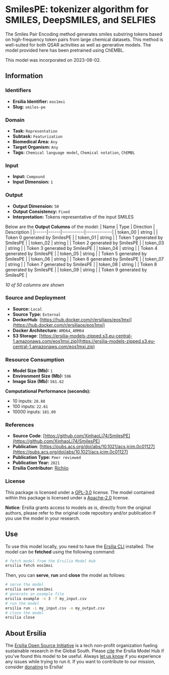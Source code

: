 # SmilesPE: tokenizer algorithm for SMILES, DeepSMILES, and SELFIES

The Smiles Pair Encoding method generates smiles substring tokens based on high-frequency token pairs from large chemical datasets. This method is well-suited for both QSAR activities as well as generative models. The model provided here has been pretrained using ChEMBL.

This model was incorporated on 2023-08-02.


## Information
### Identifiers
- **Ersilia Identifier:** `eos1mxi`
- **Slug:** `smiles-pe`

### Domain
- **Task:** `Representation`
- **Subtask:** `Featurization`
- **Biomedical Area:** `Any`
- **Target Organism:** `Any`
- **Tags:** `Chemical language model`, `Chemical notation`, `ChEMBL`

### Input
- **Input:** `Compound`
- **Input Dimension:** `1`

### Output
- **Output Dimension:** `50`
- **Output Consistency:** `Fixed`
- **Interpretation:** Tokens representative of the input SMILES

Below are the **Output Columns** of the model:
| Name | Type | Direction | Description |
|------|------|-----------|-------------|
| token_00 | string |  | Token 0 generated by SmilesPE |
| token_01 | string |  | Token 1 generated by SmilesPE |
| token_02 | string |  | Token 2 generated by SmilesPE |
| token_03 | string |  | Token 3 generated by SmilesPE |
| token_04 | string |  | Token 4 generated by SmilesPE |
| token_05 | string |  | Token 5 generated by SmilesPE |
| token_06 | string |  | Token 6 generated by SmilesPE |
| token_07 | string |  | Token 7 generated by SmilesPE |
| token_08 | string |  | Token 8 generated by SmilesPE |
| token_09 | string |  | Token 9 generated by SmilesPE |

_10 of 50 columns are shown_
### Source and Deployment
- **Source:** `Local`
- **Source Type:** `External`
- **DockerHub**: [https://hub.docker.com/r/ersiliaos/eos1mxi](https://hub.docker.com/r/ersiliaos/eos1mxi)
- **Docker Architecture:** `AMD64`, `ARM64`
- **S3 Storage**: [https://ersilia-models-zipped.s3.eu-central-1.amazonaws.com/eos1mxi.zip](https://ersilia-models-zipped.s3.eu-central-1.amazonaws.com/eos1mxi.zip)

### Resource Consumption
- **Model Size (Mb):** `1`
- **Environment Size (Mb):** `596`
- **Image Size (Mb):** `561.62`

**Computational Performance (seconds):**
- 10 inputs: `28.88`
- 100 inputs: `22.61`
- 10000 inputs: `181.09`

### References
- **Source Code**: [https://github.com/XinhaoLi74/SmilesPE](https://github.com/XinhaoLi74/SmilesPE)
- **Publication**: [https://pubs.acs.org/doi/abs/10.1021/acs.jcim.0c01127](https://pubs.acs.org/doi/abs/10.1021/acs.jcim.0c01127)
- **Publication Type:** `Peer reviewed`
- **Publication Year:** `2021`
- **Ersilia Contributor:** [Richiio](https://github.com/Richiio)

### License
This package is licensed under a [GPL-3.0](https://github.com/ersilia-os/ersilia/blob/master/LICENSE) license. The model contained within this package is licensed under a [Apache-2.0](LICENSE) license.

**Notice**: Ersilia grants access to models _as is_, directly from the original authors, please refer to the original code repository and/or publication if you use the model in your research.


## Use
To use this model locally, you need to have the [Ersilia CLI](https://github.com/ersilia-os/ersilia) installed.
The model can be **fetched** using the following command:
```bash
# fetch model from the Ersilia Model Hub
ersilia fetch eos1mxi
```
Then, you can **serve**, **run** and **close** the model as follows:
```bash
# serve the model
ersilia serve eos1mxi
# generate an example file
ersilia example -n 3 -f my_input.csv
# run the model
ersilia run -i my_input.csv -o my_output.csv
# close the model
ersilia close
```

## About Ersilia
The [Ersilia Open Source Initiative](https://ersilia.io) is a tech non-profit organization fueling sustainable research in the Global South.
Please [cite](https://github.com/ersilia-os/ersilia/blob/master/CITATION.cff) the Ersilia Model Hub if you've found this model to be useful. Always [let us know](https://github.com/ersilia-os/ersilia/issues) if you experience any issues while trying to run it.
If you want to contribute to our mission, consider [donating](https://www.ersilia.io/donate) to Ersilia!

